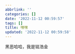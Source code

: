 ```yaml
---
abbrlink: ''
categories: []
date: '2022-11-12 00:59:57'
tags: []
title: 嘿嘿
updated: '2022-11-12 00:59:58'
---
```

黑恶哈哈，我是铭浩金
